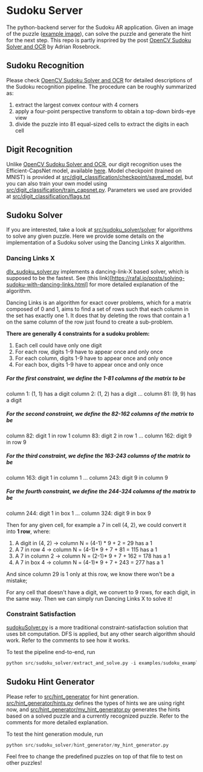 # Sudoku Server
The python-backend server for the Sudoku AR application. Given an image of the puzzle ([example image](examples/sudoku_example_image.jpg)), can solve the puzzle and generate the hint for the next step. This repo is partly insprired by the post [OpenCV Sudoku Solver and OCR](https://pyimagesearch.com/2020/08/10/opencv-sudoku-solver-and-ocr/) by Adrian Rosebrock.

## Sudoku Recognition
Please check [OpenCV Sudoku Solver and OCR](https://pyimagesearch.com/2020/08/10/opencv-sudoku-solver-and-ocr/) for detailed descriptions of the Sudoku recognition pipeline. The procedure can be roughly summarized as:
1. extract the largest convex contour with 4 corners
2. apply a four-point perspective transform to obtain a top-down birds-eye view
3. divide the puzzle into 81 equal-sized cells to extract the digits in each cell

## Digit Recognition
Unlike [OpenCV Sudoku Solver and OCR](https://pyimagesearch.com/2020/08/10/opencv-sudoku-solver-and-ocr/), our digit recognition uses the Efficient-CapsNet model, available [here](https://github.com/EscVM/Efficient-CapsNet). Model checkpoint (trained on MNIST) is provided at [src/digit_classification/checkpoint/saved_model](src/digit_classification/checkpoint/saved_model), but you can also train your own model using [src/digit_classification/train_capsnet.py](src/digit_classification/train_capsnet.py). Parameters we used are provided at [src/digit_classification/flags.txt](src/digit_classification/flags.txt)

## Sudoku Solver
If you are interested, take a look at [src/sudoku_solver/solver](src/sudoku_solver/solver) for algorithms to solve any given puzzle. Here we provide some details on the implementation of a Sudoku solver using the Dancing Links X algorithm.

### Dancing Links X
[dlx_sudoku_solver.py](src/sudoku_solver/solver/dlx_sudoku_solver.py) implements a dancing-link-X based solver, which is supposed to be the fastest. See (this link)[https://rafal.io/posts/solving-sudoku-with-dancing-links.html] for more detailed explanation of the algorithm. 

Dancing Links is an algorithm for exact cover problems, which for a matrix composed of 0 and 1, aims to find a set of rows such that each column in the set has exactly one 1. It does that by deleting the rows that contain a 1 on the same column of the row just found to create a sub-problem. 

**There are generally 4 constraints for a sudoku problem:**
1. Each cell could have only one digit
2. For each row, digits 1-9 have to appear once and only once
3. For each column, digits 1-9 have to appear once and only once
4. For each box, digits 1-9 have to appear once and only once

##### For the first constraint, we define the 1-81 columns of the matrix to be
column 1: (1, 1) has a digit
column 2: (1, 2) has a digit
...
column 81: (9, 9) has a digit

##### For the second constraint, we define the 82-162 columns of the matrix to be
column 82: digit 1 in row 1
column 83: digit 2 in row 1
...
column 162: digit 9 in row 9

##### For the third constraint, we define the 163-243 columns of the matrix to be
column 163: digit 1 in column 1
...
column 243: digit 9 in column 9

##### For the fourth constraint, we define the 244-324 columns of the matrix to be
column 244: digit 1 in box 1
...
column 324: digit 9 in box 9

Then for any given cell, for example a 7 in cell (4, 2), we could convert it into **1 row**, where:
1. A digit in (4, 2) -> column N = (4-1) * 9 + 2 = 29 has a 1
2. A 7 in row 4 -> column N = (4-1)* 9 + 7 + 81 = 115 has a 1
3. A 7 in column 2 -> column N = (2-1)* 9 + 7 + 162 = 178 has a 1
4. A 7 in box 4 -> column N = (4-1)* 9 + 7 + 243 = 277 has a 1

And since column 29 is 1 only at this row, we know there won't be a mistake;

For any cell that doesn't have a digit, we convert to 9 rows, for each digit, in the same way.
Then we can simply run Dancing Links X to solve it!

### Constraint Satisfaction
[sudokuSolver.py](src/sudoku_solver/solver/sudokuSolver.py) is a more traditional constraint-satisfaction solution that uses bit computation. DFS is applied, but any other search algorithm should work. Refer to the comments to see how it works. 

To test the pipeline end-to-end, run
```python
python src/sudoku_solver/extract_and_solve.py -i examples/sudoku_example_image.jpg -m src/digit_classification/checkpoint/saved_model
```

## Sudoku Hint Generator
Please refer to [src/hint_generator](src/hint_generator/) for hint generation. [src/hint_generator/hints.py](src/hint_generator/hints.py) defines  the types of hints we are using right now, and [src/hint_generator/my_hint_generator.py](src/hint_generator/my_hint_generator.py) generates the hints based on a solved puzzle and a currently recognized puzzle. Refer to the comments for more detailed explanation.

To test the hint generation module, run
```python
python src/sudoku_solver/hint_generator/my_hint_generator.py
```
Feel free to change the predefined puzzles on top of that file to test on other puzzles!

